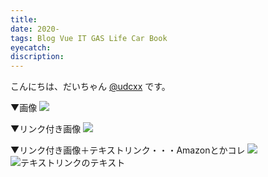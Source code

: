 ```yaml
---
title:
date: 2020-
tags: Blog Vue IT GAS Life Car Book
eyecatch: 
discription: 
---
```


こんにちは、だいちゃん [@udcxx](https://twitter.com/udc_xx) です。

▼画像
![](/images/191217.jpg)

▼リンク付き画像
[![](/images/191217.jpg)](https://meetupokinawans.coresv.com/)

▼リンク付き画像＋テキストリンク・・・Amazonとかコレ
[![](/images/191217.jpg)](https://meetupokinawans.coresv.com/)    
![テキストリンクのテキスト](https://meetupokinawans.coresv.com/)
